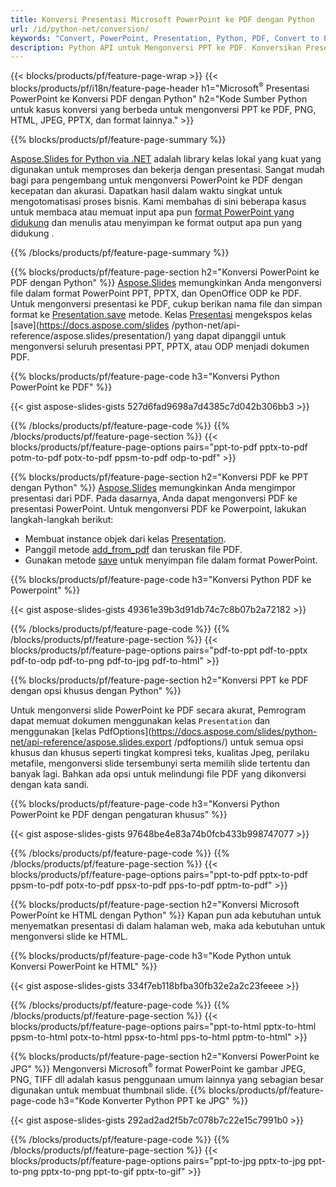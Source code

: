 ```yaml
---
title: Konversi Presentasi Microsoft PowerPoint ke PDF dengan Python
url: /id/python-net/conversion/
keywords: "Convert, PowerPoint, Presentation, Python, PDF, Convert to PDF, PPT to PDF"
description: Python API untuk Mengonversi PPT ke PDF. Konversikan Presentasi ke JPG, PNG, dan format lain dengan Python.
---
```


{{< blocks/products/pf/feature-page-wrap >}}
{{< blocks/products/pf/i18n/feature-page-header h1="Microsoft<sup>®</sup> Presentasi PowerPoint ke Konversi PDF dengan Python" h2="Kode Sumber Python untuk kasus konversi yang berbeda untuk mengonversi PPT ke PDF, PNG, HTML, JPEG, PPTX, dan format lainnya." >}}

{{% blocks/products/pf/feature-page-summary %}}

[Aspose.Slides for Python via .NET](https://products.aspose.com/slides/python-net/) adalah library kelas lokal yang kuat yang digunakan untuk memproses dan bekerja dengan presentasi. Sangat mudah bagi para pengembang untuk mengonversi PowerPoint ke PDF dengan kecepatan dan akurasi. Dapatkan hasil dalam waktu singkat untuk mengotomatisasi proses bisnis. Kami membahas di sini beberapa kasus untuk membaca atau memuat input apa pun [format PowerPoint yang didukung](https://docs.aspose.com/slides/python-net/supported-file-formats/) dan menulis atau menyimpan ke format output apa pun yang didukung . 

{{% /blocks/products/pf/feature-page-summary  %}}

{{% blocks/products/pf/feature-page-section  h2="Konversi PowerPoint ke PDF dengan Python" %}}
[Aspose.Slides](https://products.aspose.com/slides/python-net/) memungkinkan Anda mengonversi file dalam format PowerPoint PPT, PPTX, dan OpenOffice ODP ke PDF. Untuk mengonversi presentasi ke PDF, cukup berikan nama file dan simpan format ke [Presentation.save](https://docs.aspose.com/slides/python-net/api-reference/aspose.slides/presentation/) metode. Kelas [Presentasi](https://docs.aspose.com/slides/python-net/api-reference/aspose.slides/presentation/) mengekspos kelas [save](https://docs.aspose.com/slides /python-net/api-reference/aspose.slides/presentation/) yang dapat dipanggil untuk mengonversi seluruh presentasi PPT, PPTX, atau ODP menjadi dokumen PDF.

{{% blocks/products/pf/feature-page-code h3="Konversi Python PowerPoint ke PDF" %}}

{{< gist aspose-slides-gists 527d6fad9698a7d4385c7d042b306bb3 >}}

{{% /blocks/products/pf/feature-page-code  %}}
{{% /blocks/products/pf/feature-page-section %}}
{{< blocks/products/pf/feature-page-options pairs="ppt-to-pdf pptx-to-pdf potm-to-pdf potx-to-pdf ppsm-to-pdf odp-to-pdf" >}}

{{% blocks/products/pf/feature-page-section  h2="Konversi PDF ke PPT dengan Python" %}}
[Aspose.Slides](https://products.aspose.com/slides/python-net/) memungkinkan Anda mengimpor presentasi dari PDF. Pada dasarnya, Anda dapat mengonversi PDF ke presentasi PowerPoint. Untuk mengonversi PDF ke Powerpoint, lakukan langkah-langkah berikut:
- Membuat instance objek dari kelas [Presentation](https://docs.aspose.com/slides/python-net/api-reference/aspose.slides/presentation/).
- Panggil metode [add_from_pdf](https://docs.aspose.com/slides/python-net/api-reference/aspose.slides/slidecollection/) dan teruskan file PDF.
- Gunakan metode [save](https://docs.aspose.com/slides/python-net/api-reference/aspose.slides/presentation/) untuk menyimpan file dalam format PowerPoint.

{{% blocks/products/pf/feature-page-code h3="Konversi Python PDF ke Powerpoint" %}}

{{< gist aspose-slides-gists 49361e39b3d91db74c7c8b07b2a72182 >}}

{{% /blocks/products/pf/feature-page-code  %}}
{{% /blocks/products/pf/feature-page-section %}}
{{< blocks/products/pf/feature-page-options pairs="pdf-to-ppt pdf-to-pptx pdf-to-odp pdf-to-png pdf-to-jpg pdf-to-html" >}}

{{% blocks/products/pf/feature-page-section  h2="Konversi PPT ke PDF dengan opsi khusus dengan Python" %}}

Untuk mengonversi slide PowerPoint ke PDF secara akurat, Pemrogram dapat memuat dokumen menggunakan kelas `Presentation` dan menggunakan [kelas PdfOptions](https://docs.aspose.com/slides/python-net/api-reference/aspose.slides.export /pdfoptions/) untuk semua opsi khusus dan khusus seperti tingkat kompresi teks, kualitas Jpeg, perilaku metafile, mengonversi slide tersembunyi serta memilih slide tertentu dan banyak lagi. Bahkan ada opsi untuk melindungi file PDF yang dikonversi dengan kata sandi.

{{% blocks/products/pf/feature-page-code h3="Konversi Python PowerPoint ke PDF dengan pengaturan khusus" %}}

{{< gist aspose-slides-gists 97648be4e83a74b0fcb433b998747077 >}}

{{% /blocks/products/pf/feature-page-code  %}}
{{% /blocks/products/pf/feature-page-section %}}
{{< blocks/products/pf/feature-page-options pairs="ppt-to-pdf pptx-to-pdf ppsm-to-pdf potx-to-pdf ppsx-to-pdf pps-to-pdf pptm-to-pdf" >}}

{{% blocks/products/pf/feature-page-section  h2="Konversi Microsoft PowerPoint ke HTML dengan Python" %}}
Kapan pun ada kebutuhan untuk menyematkan presentasi di dalam halaman web, maka ada kebutuhan untuk mengonversi slide ke HTML.

{{% blocks/products/pf/feature-page-code h3="Kode Python untuk Konversi PowerPoint ke HTML" %}}

{{< gist aspose-slides-gists 334f7eb118bfba30fb32e2a2c23feeee >}}

{{% /blocks/products/pf/feature-page-code %}}
{{% /blocks/products/pf/feature-page-section %}}
{{< blocks/products/pf/feature-page-options pairs="ppt-to-html pptx-to-html ppsm-to-html potx-to-html ppsx-to-html pps-to-html pptm-to-html" >}}

{{% blocks/products/pf/feature-page-section  h2="Konversi PowerPoint ke JPG" %}}
Mengonversi Microsoft<sup>®</sup> format PowerPoint ke gambar JPEG, PNG, TIFF dll adalah kasus penggunaan umum lainnya yang sebagian besar digunakan untuk membuat thumbnail slide. 
{{% blocks/products/pf/feature-page-code h3="Kode Konverter Python PPT ke JPG" %}}

{{< gist aspose-slides-gists 292ad2ad2f5b7c078b7c22e15c7991b0 >}}

{{% /blocks/products/pf/feature-page-code %}}
{{% /blocks/products/pf/feature-page-section %}}
{{< blocks/products/pf/feature-page-options pairs="ppt-to-jpg pptx-to-jpg ppt-to-png pptx-to-png ppt-to-gif pptx-to-gif" >}}